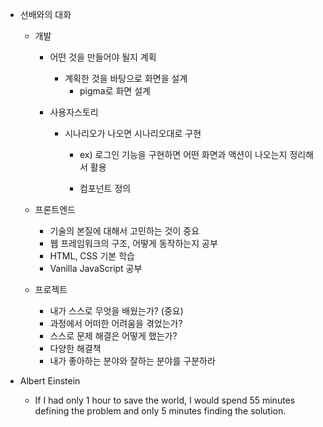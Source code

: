 * 선배와의 대화

  * 개발 

    * 어떤 것을 만들어야 될지 계획

      * 계획한 것을 바탕으로 화면을 설계
        * pigma로 화면 설계

    * 사용자스토리

      * 시나리오가 나오면 시나리오대로 구현

        * ex) 로그인 기능을 구현하면 어떤 화면과 액션이 나오는지 정리해서 활용

        * 컴포넌트 정의

          

  * 프론트엔드 

    * 기술의 본질에 대해서 고민하는 것이 중요
    * 웹 프레임워크의 구조, 어떻게 동작하는지 공부
    * HTML, CSS 기본 학습
    * Vanilla JavaScript 공부

  

  * 프로젝트
    * 내가 스스로 무엇을 배웠는가? (중요)
    * 과정에서 어떠한 어려움을 겪었는가?
    * 스스로 문제 해결은 어떻게 했는가?
    * 다양한 해결책
    * 내가 좋아하는 분야와 잘하는 분야를 구분하라



* Albert Einstein
  * If I had only 1 hour to save the world, I would spend 55 minutes defining the problem and only 5 minutes finding the solution.
